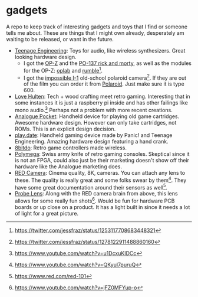 # gadgets

A repo to keep track of interesting gadgets and toys that I find or someone
tells me about. These are things that I might own already, desperately am
waiting to be released, or want in the future.

- [Teenage Engineering](https://teenage.engineering): Toys for audio, like
  wireless synthesizers. Great looking hardware design.
    - I got the [OP-Z](https://teenage.engineering/store/op-z/) and the 
      [PO-137 rick and morty](https://teenage.engineering/store/po-137/), as 
      well as the modules for the OP-Z: 
      [oplab](https://teenage.engineering/products/op-z/modules/oplab)
      and
      [rumble](https://teenage.engineering/products/op-z/modules/rumble)[^1].
    - I got the [impossible I-1](https://teenage.engineering/designs/I-1) 
      old-school polaroid camera[^6]. 
      If they are out of the film you can order it 
      from [Polaroid](https://us.polaroid.com/collections/film-for-polaroid-600-cameras).
      Just make sure it is type 600.
- [Love Hulten](http://www.lovehulten.com/): Tech + wood crafting meet retro
    gaming. Interesting that in some instances it is just a raspberry pi inside
    and has other failings like mono audio.[^2] Perhaps not a problem with 
    more recent creations.
- [Analogue Pocket](https://www.analogue.co/pocket/): Handheld device for
    playing old game cartridges. Awesome hardware design. However can only take
    cartridges, not ROMs. This is an explicit design decision.
- [play.date](https://play.date/): Handheld gaming device made by Panic! and
    Teenage Engineering. Amazing hardware design featuring a hand crank.
- [8bitdo](https://www.8bitdo.com/): Retro game controllers made wireless.
- [Polymega](https://www.polymega.com/): Swiss army knife of retro gaming
    consoles. Skeptical since it is not an FPGA, could also just be their
    marketing doesn't show off their hardware like the Analogue marketing 
    does.
- [RED Camera](https://www.red.com/): Cinema quality, 8K, cameras. You can
    attach any lens to these. The quality is really great and some folks swear
    by them[^3]. They have some great documentation around their sensors as
    well[^4].
- [Probe Lens](https://www.venuslens.net/product/laowa-24mm-f-14-2x-macro-probe/):
    Along with the RED camera brain from above, this lens allows for some really
    fun shots[^5]. Would be fun for hardware PCB boards or up close on a product.
    It has a light built in since it needs a lot of light for a great picture.

[^1]: https://twitter.com/jessfraz/status/1253117708683448321
[^2]: https://www.youtube.com/watch?v=u1DcxuKIDCc
[^3]: https://www.youtube.com/watch?v=QKyul7puruQ
[^4]: https://www.red.com/red-101
[^5]: https://www.youtube.com/watch?v=jFZ0MFYup-o
[^6]: https://twitter.com/jessfraz/status/1278122911488860160
